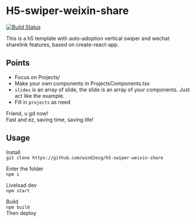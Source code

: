 # H5-swiper-weixin-share
[![Build Status](https://travis-ci.org/Wind2esg/h5-swiper-weixin-share.svg?branch=master)](https://travis-ci.org/Wind2esg/h5-swiper-weixin-share)

This is a h5 template with auto-adoption vertical swiper and wechat sharelink features, based on create-react-app.

## Points
+ Focus on Projects/
+ Make your own components in ProjectsComponents.tsx
+ `slides` is an array of slide, the slide is an array of your components. Just act like the example. 
+ Fill in `projects` as need

Friend, u gd now!  
Fast and ez, saving time, saving life!

## Usage
Install  
`git clone https://github.com/wind2esg/h5-swiper-weixin-share`  

Enter the folder  
`npm i`  

Liveload dev  
`npm start`  

Build   
`npm build`  
Then deploy

